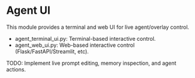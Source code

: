 # Agent UI

This module provides a terminal and web UI for live agent/overlay control.

- agent_terminal_ui.py: Terminal-based interactive control.
- agent_web_ui.py: Web-based interactive control (Flask/FastAPI/Streamlit, etc).

TODO: Implement live prompt editing, memory inspection, and agent actions.
